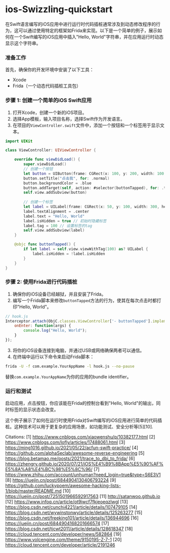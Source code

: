 # ios-Swizzling-quickstart

在Swift语言编写的iOS应用中进行运行时代码插桩通常涉及到动态修改程序的行为，这可以通过使用特定的框架如Frida来实现。以下是一个简单的例子，展示如何在一个Swift编写的iOS应用中插入"Hello, World"字符串，并在应用运行时动态显示这个字符串。

### 准备工作

首先，确保你的开发环境中安装了以下工具：
- Xcode
- Frida（一个动态代码插桩工具包）

### 步骤 1: 创建一个简单的iOS Swift应用

1. 打开Xcode，创建一个新的iOS项目。
2. 选择App模板，输入项目名称，选择Swift作为开发语言。
3. 在项目的`ViewController.swift`文件中，添加一个按钮和一个标签用于显示文本。

```swift
import UIKit

class ViewController: UIViewController {

    override func viewDidLoad() {
        super.viewDidLoad()
        // 创建一个按钮
        let button = UIButton(frame: CGRect(x: 100, y: 200, width: 100, height: 50))
        button.setTitle("点击我", for: .normal)
        button.backgroundColor = .blue
        button.addTarget(self, action: #selector(buttonTapped), for: .touchUpInside)
        self.view.addSubview(button)
        
        // 创建一个标签
        let label = UILabel(frame: CGRect(x: 50, y: 100, width: 300, height: 50))
        label.textAlignment = .center
        label.text = "Hello, World"
        label.isHidden = true // 初始时隐藏标签
        label.tag = 100 // 设置标签的tag
        self.view.addSubview(label)
    }

    @objc func buttonTapped() {
        if let label = self.view.viewWithTag(100) as? UILabel {
            label.isHidden = !label.isHidden
        }
    }
}
```

### 步骤 2: 使用Frida进行代码插桩

1. 确保你的iOS设备已经越狱，并且安装了Frida。
2. 编写一个Frida脚本来修改`buttonTapped`方法的行为，使其在每次点击时都打印"Hello, World"。

```javascript
// hook.js
Interceptor.attach(ObjC.classes.ViewController['- buttonTapped'].implementation, {
    onEnter: function(args) {
        console.log("Hello, World");
    }
});
```

3. 将你的iOS设备连接到电脑，并通过USB或网络确保两者可以通信。
4. 在终端中运行以下命令来启动Frida脚本：

```bash
frida -U -f com.example.YourAppName -l hook.js --no-pause
```

替换`com.example.YourAppName`为你的应用的bundle identifier。

### 运行和测试

启动应用，点击按钮，你应该能在Frida的控制台看到"Hello, World"的输出，同时标签的显示状态会改变。

这个例子展示了如何在运行时使用Frida对Swift编写的iOS应用进行简单的代码插桩。这种技术可以用于更复杂的应用场景，如功能测试、安全分析等[5][10].

Citations:
[1] https://www.cnblogs.com/xiaowenshu/p/10382177.html
[2] https://www.cnblogs.com/lofly/articles/17488061.html
[3] https://ming1016.github.io/2021/05/22/acfun-swift-practice/
[4] https://github.com/alphaSeclab/awesome-reverse-engineering
[5] https://blog.betamao.me/posts/2021/trace_to_dbi_to_frida/
[6] https://zhengry.github.io/2020/07/21/iOS%E4%B9%8BApp%E5%90%AF%E5%8A%A8%E4%BC%98%E5%8C%96/
[7] https://www.zhihu.com/account/unhuman?need_login=true&type=S6E3V1
[8] https://juejin.cn/post/6844904130406793224
[9] https://github.com/luckypoem/awesome-hacking-lists-1/blob/master/README.md
[10] https://juejin.cn/post/7251501966592917563
[11] http://satanwoo.github.io
[12] https://www.infoq.cn/article/ot9iwcf7fkjeoeqzlwgl
[13] https://blog.csdn.net/cunchi4221/article/details/107479105
[14] https://blog.csdn.net/wywinstonwy/article/details/125263277
[15] https://blog.csdn.net/freeking101/article/details/136944696
[16] https://juejin.cn/post/6844904168201666574
[17] https://blog.csdn.net/tjcwt2011/article/details/128618347
[18] https://cloud.tencent.com/developer/news/582864
[19] https://www.volcengine.com/theme/9150195-Z-7-1
[20] https://cloud.tencent.com/developer/article/2191246
